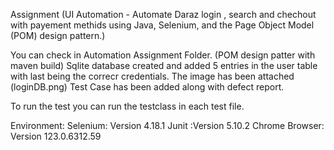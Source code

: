 Assignment 
(UI Automation - Automate Daraz login , search and chechout with payement methids using Java, 
Selenium, and the Page Object Model (POM) design pattern.)

You can check in Automation Assignment Folder. (POM design patter with maven build)
Sqlite database created and added 5 entries in the user table with last being the correcr credentials. The image has been attached (loginDB.png)
Test Case has been added along with defect report.

To run the test you can run the testclass in each test file.

Environment:
Selenium: Version 4.18.1 
Junit :Version 5.10.2 
Chrome Browser: Version 123.0.6312.59


